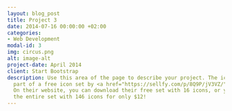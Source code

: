 ```yaml
---
layout: blog_post
title: Project 3
date: 2014-07-16 00:00:00 +02:00
categories:
- Web Development
modal-id: 3
img: circus.png
alt: image-alt
project-date: April 2014
client: Start Bootstrap
description: Use this area of the page to describe your project. The icon above is
  part of a free icon set by <a href="https://sellfy.com/p/8Q9P/jV3VZ/">Flat Icons</a>.
  On their website, you can download their free set with 16 icons, or you can purchase
  the entire set with 146 icons for only $12!
---
```

